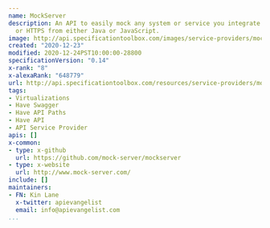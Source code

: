 ```yaml
---
name: MockServer
description: An API to easily mock any system or service you integrate with via HTTP
  or HTTPS from either Java or JavaScript.
image: http://api.specificationtoolbox.com/images/service-providers/mockserver.jpg
created: "2020-12-23"
modified: 2020-12-24PST10:00:00-28800
specificationVersion: "0.14"
x-rank: "8"
x-alexaRank: "648779"
url: http://api.specificationtoolbox.com/resources/service-providers/mockserver/
tags:
- Virtualizations
- Have Swagger
- Have API Paths
- Have API
- API Service Provider
apis: []
x-common:
- type: x-github
  url: https://github.com/mock-server/mockserver
- type: x-website
  url: http://www.mock-server.com/
include: []
maintainers:
- FN: Kin Lane
  x-twitter: apievangelist
  email: info@apievangelist.com
...
```

